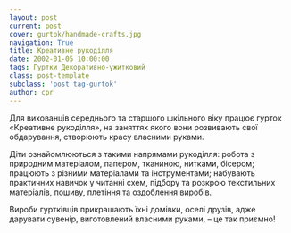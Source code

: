 ```yaml
---
layout: post
current: post
cover: gurtok/handmade-crafts.jpg
navigation: True
title: Креативне рукоділля
date: 2002-01-05 10:00:00
tags: Гуртки Декоративно-ужитковий
class: post-template
subclass: 'post tag-gurtok'
author: cpr
---
```


Для вихованців середнього та старшого шкільного віку працює гурток «Креативне рукоділля», на заняттях якого вони розвивають свої обдарування, створюють красу власними руками.

Діти ознайомлюються з такими напрямами рукоділля: робота з природним матеріалом, папером, тканиною, нитками, бісером; працюють з різними матеріалами та інструментами; набувають практичних навичок у читанні схем, підбору та розкрою текстильних матеріалів, пошиву, плетіння та оздоблення виробів.

Вироби гуртківців прикрашають їхні домівки, оселі друзів, адже дарувати сувенір, виготовлений власними руками, – це так приємно!

